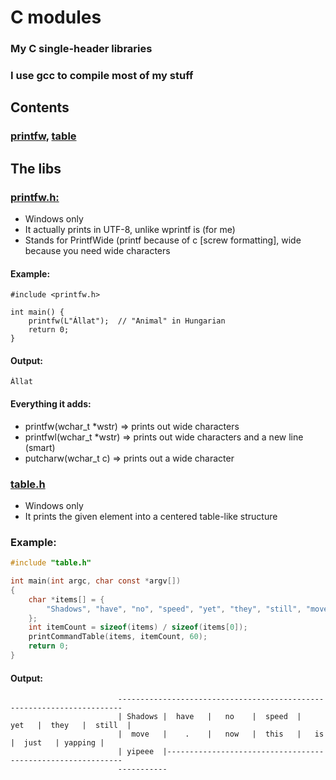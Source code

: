 # C modules
### My C single-header libraries
### I use gcc to compile most of my stuff
## Contents
### [printfw](#printfwh), [table](#tableh)
## The libs
### [printfw.h:](printfw.h)
- Windows only
- It actually prints in UTF-8, unlike wprintf is (for me)
- Stands for PrintfWide (printf because of c [screw formatting], wide because you need wide characters
#### Example:
```
#include <printfw.h>

int main() {
    printfw(L"Állat");  // "Animal" in Hungarian
    return 0;
}
```
#### Output:
```
Állat
```
#### Everything it adds:
- printfw(wchar_t *wstr) => prints out wide characters
- printfwl(wchar_t *wstr) => prints out wide characters and a new line (smart)
- putcharw(wchar_t c) => prints out a wide character
### [table.h](table.h)
- Windows only
- It prints the given element into a centered table-like structure
### Example:
```h
#include "table.h"

int main(int argc, char const *argv[])
{
    char *items[] = {
        "Shadows", "have", "no", "speed", "yet", "they", "still", "move", ".", "now", "this", "is", "just", "yapping", "yipeee"
    };
    int itemCount = sizeof(items) / sizeof(items[0]);
    printCommandTable(items, itemCount, 60);
    return 0;
}
```
#### Output:
```
                        -----------------------------------------------------------------------
                        | Shadows |  have   |   no    |  speed  |   yet   |  they   |  still  |
                        |  move   |    .    |   now   |  this   |   is    |  just   | yapping |
                        | yipeee  |------------------------------------------------------------
                        -----------
```
